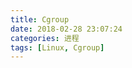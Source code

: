 ```yaml
---
title: Cgroup
date: 2018-02-28 23:07:24
categories: 进程
tags: [Linux, Cgroup]
---
```




<!--more-->

